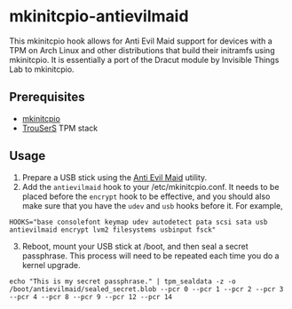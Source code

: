 mkinitcpio-antievilmaid
=======================

This mkinitcpio hook allows for Anti Evil Maid support for devices with a TPM
on Arch Linux and other distributions that build their initramfs using
mkinitcpio. It is essentially a port of the Dracut module by Invisible Things
Lab to mkinitcpio.

Prerequisites
-------------
* [mkinitcpio](https://wiki.archlinux.org/index.php/Mkinitcpio)
* [TrouSerS](http://trousers.sourceforge.net/) TPM stack

Usage
-----
1. Prepare a USB stick using the [Anti Evil Maid](http://theinvisiblethings.blogspot.com/2011/09/anti-evil-maid.html) utility.
2. Add the `antievilmaid` hook to your /etc/mkinitcpio.conf. It needs to be placed before the `encrypt` hook to be effective, and you should also make sure that you have the `udev` and `usb` hooks before it. For example,
```
HOOKS="base consolefont keymap udev autodetect pata scsi sata usb antievilmaid encrypt lvm2 filesystems usbinput fsck"
```
3. Reboot, mount your USB stick at /boot, and then seal a secret passphrase. This process will need to be repeated each time you do a kernel upgrade.
```
echo "This is my secret passphrase." | tpm_sealdata -z -o /boot/antievilmaid/sealed_secret.blob --pcr 0 --pcr 1 --pcr 2 --pcr 3 --pcr 4 --pcr 8 --pcr 9 --pcr 12 --pcr 14
```

